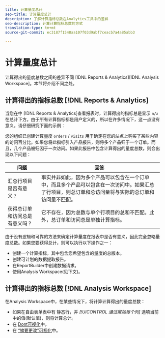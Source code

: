 ```yaml
---
title: 计算量度总计
seo-title: 计算量度总计
description: 了解计算指标总数在Analytics工具中的差异
seo-description: 计算计算指标总数的方式
translation-type: tm+mt
source-git-commit: ec3187f1548aa107f03d9abf7ceacb7a4a85abb3

---
```



# 计算量度总计

计算得出的量度总数之间的差异不同 [!DNL Reports & Analytics][!DNL Analysis Workspace]。本节将介绍不同之处。

## 计算得出的指标总数 [!DNL Reports & Analytics]

当您在中 [!DNL Reports & Analytics]查看报表时，计算得出的指标总是显示 `n/a` 在总计下方。由于所有计算指标都是用户定义的，所以在许多情况下，这一点没有意义。请仔细研究下面的示例：

您的组织已创建计算量度 `orders` / `visits` 用于确定在您的站点上购买了某些内容的访问百分比。如果您将此指标引入产品报告，则将多个产品归于一个订单。而且，几个产品被归因于一次访问。如果此报告中包含计算得出的量度总数，则会出现以下问题：

| 问题 | 回答 |
|---|---|
| 汇总行项目是否有意义？ | 事实并非如此，因为多个产品可以包含在一个订单中，而且多个产品可以包含在一次访问中。如果汇总了行项目，则总订单和总访问量将与实际的总订单和访问量不匹配。 |
| 获得总订单和访问总是有意义吗？ | 它不存在，因为总数与单个行项目的总和不匹配。此外，总订单和访问总是单独计算指标。 |

由于没有逻辑和可靠的方法来确定计算量度在报表中是否有意义，因此完全忽略量度总数。如果您要获得总计，则可以执行以下操作之一：

* 创建一个计算指标，其中包含您希望包含的量度的总版本。
* 创建可计划的数据提取报告。
* 在ReportBuilder中创建数据请求。
* 使用Analysis Workspace(见下文)。

## 计算得出的指标总数 [!DNL Analysis Workspace]

在Analysis Workspace中，在某些情况下，将计算计算得出的量度总数：

* 如果在自由表单表中有 [](/help/analyze/analysis-workspace/build-workspace-project/column-row-settings/manual-vs-dynamic-rows.md) 静态行，并 *[!UICONTROL 通过累加每个列]* 选项当前中的值(默认值)，则将计算总计。
* 在 [Dont可视化](/help/analyze/analysis-workspace/visualizations/donut.md)中。
* 在 [“摘要更改”可视化](/help/analyze/analysis-workspace/visualizations/summary-number-change.md)中。
